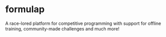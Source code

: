 # formulap
A race-lored platform for competitive programming with support for offline training, community-made challenges and much more!
